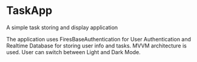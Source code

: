 # TaskApp
A simple task storing and display application

The application uses FiresBaseAuthentication for User Authentication and Realtime Database for storing user info and tasks.
MVVM architecture is used.
User can switch between Light and Dark Mode.
